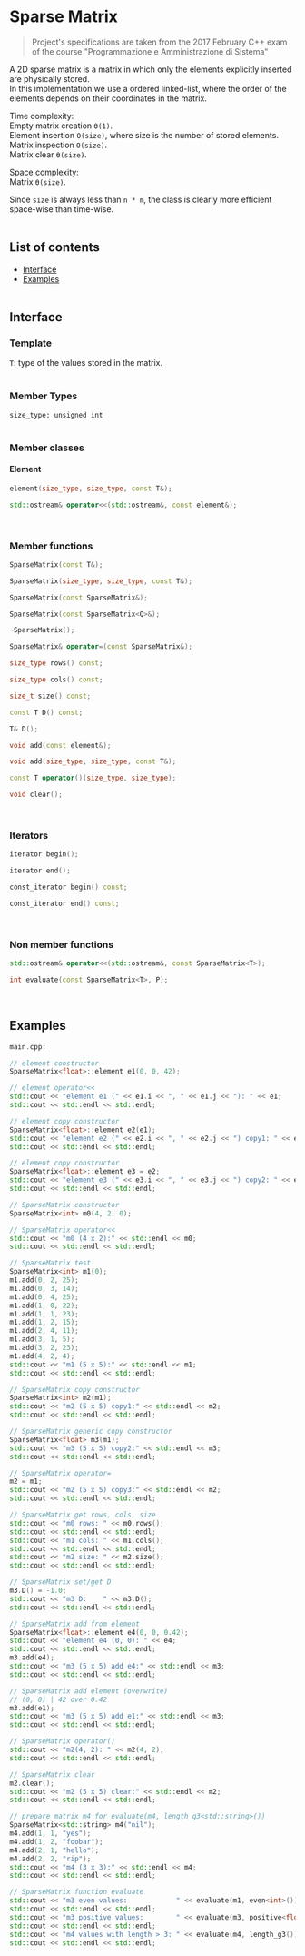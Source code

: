 # Sparse Matrix

> Project's specifications are taken from the 2017 February C++ exam of the course "Programmazione e Amministrazione di Sistema"

A 2D sparse matrix is a matrix in which only the elements explicitly inserted  are physically stored.  
In this implementation we use a ordered linked-list, where the order of the elements depends on their coordinates in the matrix.  

Time complexity:  
Empty matrix creation `ϴ(1)`.  
Element insertion `O(size)`, where size is the number of stored elements.  
Matrix inspection `O(size)`.  
Matrix clear `ϴ(size)`.  

Space complexity:  
Matrix `ϴ(size)`.  

Since `size` is always less than `n * m`, the class is clearly more efficient space-wise than time-wise.  
&nbsp;

## List of contents
 
- [Interface](#interface)  
- [Examples](#examples)  
&nbsp;

## Interface

### Template

`T`: type of the values stored in the matrix.  
&nbsp;

### Member Types

`size_type: unsigned int`  
&nbsp;

### Member classes

#### Element

```cpp
element(size_type, size_type, const T&);

std::ostream& operator<<(std::ostream&, const element&);
```
&nbsp;

### Member functions

```cpp
SparseMatrix(const T&);

SparseMatrix(size_type, size_type, const T&);

SparseMatrix(const SparseMatrix&);

SparseMatrix(const SparseMatrix<Q>&);

~SparseMatrix();

SparseMatrix& operator=(const SparseMatrix&);

size_type rows() const;

size_type cols() const;

size_t size() const;

const T D() const;

T& D();

void add(const element&);

void add(size_type, size_type, const T&);

const T operator()(size_type, size_type);

void clear();
```
&nbsp;

### Iterators

```cpp
iterator begin();

iterator end();

const_iterator begin() const;

const_iterator end() const;
```
&nbsp;

### Non member functions

```cpp
std::ostream& operator<<(std::ostream&, const SparseMatrix<T>);

int evaluate(const SparseMatrix<T>, P);
```
&nbsp;

## Examples

```cpp
main.cpp:

// element constructor
SparseMatrix<float>::element e1(0, 0, 42);

// element operator<<
std::cout << "element e1 (" << e1.i << ", " << e1.j << "): " << e1;
std::cout << std::endl << std::endl;

// element copy constructor
SparseMatrix<float>::element e2(e1);
std::cout << "element e2 (" << e2.i << ", " << e2.j << ") copy1: " << e2;
std::cout << std::endl << std::endl;

// element copy constructor
SparseMatrix<float>::element e3 = e2;
std::cout << "element e3 (" << e3.i << ", " << e3.j << ") copy2: " << e3;
std::cout << std::endl << std::endl;

// SparseMatrix constructor
SparseMatrix<int> m0(4, 2, 0);

// SparseMatrix operator<<
std::cout << "m0 (4 x 2):" << std::endl << m0;
std::cout << std::endl << std::endl;

// SparseMatrix test
SparseMatrix<int> m1(0);
m1.add(0, 2, 25);
m1.add(0, 3, 14);
m1.add(0, 4, 25);
m1.add(1, 0, 22);
m1.add(1, 1, 23);
m1.add(1, 2, 15);
m1.add(2, 4, 11);
m1.add(3, 1, 5);
m1.add(3, 2, 23);
m1.add(4, 2, 4);
std::cout << "m1 (5 x 5):" << std::endl << m1;
std::cout << std::endl << std::endl;

// SparseMatrix copy constructor
SparseMatrix<int> m2(m1);
std::cout << "m2 (5 x 5) copy1:" << std::endl << m2;
std::cout << std::endl << std::endl;

// SparseMatrix generic copy constructor
SparseMatrix<float> m3(m1);
std::cout << "m3 (5 x 5) copy2:" << std::endl << m3;
std::cout << std::endl << std::endl;

// SparseMatrix operator=
m2 = m1;
std::cout << "m2 (5 x 5) copy3:" << std::endl << m2;
std::cout << std::endl << std::endl;

// SparseMatrix get rows, cols, size
std::cout << "m0 rows: " << m0.rows();
std::cout << std::endl << std::endl;
std::cout << "m1 cols: " << m1.cols();
std::cout << std::endl << std::endl;
std::cout << "m2 size: " << m2.size();
std::cout << std::endl << std::endl;

// SparseMatrix set/get D
m3.D() = -1.0;
std::cout << "m3 D:    " << m3.D();
std::cout << std::endl << std::endl;

// SparseMatrix add from element
SparseMatrix<float>::element e4(0, 0, 0.42);
std::cout << "element e4 (0, 0): " << e4;
std::cout << std::endl << std::endl;
m3.add(e4);
std::cout << "m3 (5 x 5) add e4:" << std::endl << m3;
std::cout << std::endl << std::endl;

// SparseMatrix add element (overwrite)
// (0, 0) | 42 over 0.42
m3.add(e1);
std::cout << "m3 (5 x 5) add e1:" << std::endl << m3;
std::cout << std::endl << std::endl;

// SparseMatrix operator()
std::cout << "m2(4, 2): " << m2(4, 2);
std::cout << std::endl << std::endl;

// SparseMatrix clear
m2.clear();
std::cout << "m2 (5 x 5) clear:" << std::endl << m2;
std::cout << std::endl << std::endl;

// prepare matrix m4 for evaluate(m4, length_g3<std::string>())
SparseMatrix<std::string> m4("nil");
m4.add(1, 1, "yes");
m4.add(1, 2, "foobar");
m4.add(2, 1, "hello");
m4.add(2, 2, "rip");
std::cout << "m4 (3 x 3):" << std::endl << m4;
std::cout << std::endl << std::endl;

// SparseMatrix function evaluate
std::cout << "m3 even values:            " << evaluate(m1, even<int>());
std::cout << std::endl << std::endl;
std::cout << "m3 positive values:        " << evaluate(m3, positive<float>());
std::cout << std::endl << std::endl;
std::cout << "m4 values with length > 3: " << evaluate(m4, length_g3());
std::cout << std::endl << std::endl;
```
